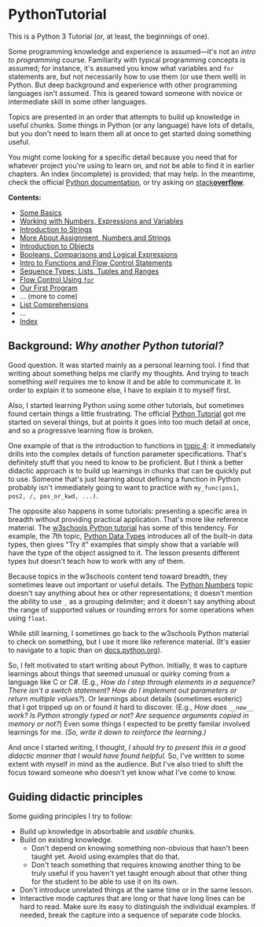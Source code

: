 # PythonTutorial

This is a Python 3 Tutorial (or, at least, the beginnings of one).

Some programming knowledge and experience is assumed—it's not an _intro to programming_ course. Familiarity with typical programming concepts is assumed; for instance, it's assumed you know what variables and `for` statements are, but not necessarily how to use them (or use them well) in Python. But deep background and experience with other programming languages isn't assumed. This is geared toward someone with novice or intermediate skill in some other languages.

Topics are presented in an order that attempts to build up knowledge in useful chunks. Some things in Python (or any language) have lots of details, but you don't need to learn them all at once to get started doing something useful.

You might come looking for a specific detail because you need that for whatever project you're using to learn on, and not be able to find it in earlier chapters. An index (incomplete) is provided; that may help. In the meantime, check the official [Python documentation](https://docs.python.org/3.8/index.html), or try asking on [stack**overflow**](https://stackoverflow.com/).

**Contents:**

* [Some Basics](1_Some_Basics.md)
* [Working with Numbers, Expressions and Variables](2_Numbers_Expressions_Variables.md)
* [Introduction to Strings](3_Intro_Strings.md)
* [More About Assignment, Numbers and Strings](4_More_Assignment_Numbers_Strings.md)
* [Introduction to Objects](5_Intro_Objects.md)
* [Booleans, Comparisons and Logical Expressions](6_Bool_Comparisons.md)
* [Intro to Functions and Flow Control Statements](7_Intro_Functions_Flow_Control.md)
* [Sequence Types: Lists, Tuples and Ranges](8_List_Tuple_Range.md)
* [Flow Control Using ```for```](9_For.md)
* [Our First Program](10_Sample_Program.md)
* ... (more to come)
* [List Comprehensions](12_List_Comprehensions.md)
* ...
* [Index](Index.md)

## Background: _Why another Python tutorial?_

Good question. It was started mainly as a personal learning tool. I find that writing about something helps me clarify my thoughts. And trying to teach something _well_ requires me to know it and be able to communicate it. In order to explain it to someone else, I have to explain it to myself first.

Also, I started learning Python using some other tutorials, but sometimes found certain things a little frustrating. The official [Python Tutorial](https://docs.python.org/3.8/tutorial/index.html) got me started on several things, but at points it goes into too much detail at once, and so a progressive learning flow is broken.

One example of that is the introduction to functions in [topic 4](https://docs.python.org/3.8/tutorial/controlflow.html): it immediately drills into the complex details of function parameter specifications. That's definitely stuff that you need to know to be proficient. But I think a better didactic approach is to build up learnings in chunks that can be quickly put to use. Someone that's just learning about defining a function in Python probably isn't immediately going to want to practice with `my_func(pos1, pos2, /, pos_or_kwd, ...)`.

The opposite also happens in some tutorials: presenting a specific area in breadth without providing practical application. That's more like reference material. The [w3schools Python tutorial](https://www.w3schools.com/python/default.asp) has some of this tendency. For example, the 7th topic, [Python Data Types](https://www.w3schools.com/python/python_datatypes.asp) introduces all of the built-in data types, then gives "Try it" examples that simply show that a variable will have the type of the object assigned to it. The lesson presents different types but doesn't teach how to work with any of them.

Because topics in the w3schools content tend toward breadth, they sometimes leave out important or useful details. The [Python Numbers](https://www.w3schools.com/python/python_numbers.asp) topic doesn't say anything about hex or other representations; it doesn't mention the ability to use `_` as a grouping delimiter; and it doesn't say anything about the range of supported values or rounding errors for some operations when using `float`.

While still learning, I sometimes go back to the w3schools Python material to check on something, but I use it more like reference material. (It's easier to navigate to a topic than on [docs.python.org](https://docs.python.org/3.8/index.html)).

So, I felt motivated to start writing about Python. Initially, it was to capture learnings about things that seemed unusual or quirky coming from a language like C or C#. (E.g., _How do I step through elements in a sequence? There isn't a switch statement? How do I implement out parameters or return multiple values?_). Or learnings about details (sometimes esoteric) that I got tripped up on or found it hard to discover. (E.g., _How does `__new__` work? Is Python strongly typed or not? Are sequence arguments copied in memory or not?_) Even some things I expected to be pretty familar involved learnings for me. _(So, write it down to reinforce the learning.)_

And once I started writing, I thought, _I should try to present this in a good didactic manner that I would have found helpful._ So, I've written to some extent with myself in mind as the audience. But I've also tried to shift the focus toward someone who doesn't yet know what I've come to know.

## Guiding didactic principles

Some guiding principles I try to follow:

* Build up knowledge in absorbable and _usable_ chunks.
* Build on existing knowledge.
  * Don't depend on knowing something non-obvious that hasn't been taught yet. Avoid using examples that do that.
  * Don't teach something that requires knowing another thing to be truly useful if you haven't yet taught enough about that other thing for the student to be able to use it on its own.
* Don't introduce unrelated things at the same time or in the same lesson.
* Interactive mode captures that are long or that have long lines can be hard to read. Make sure its easy to distinguish the individual examples. If needed, break the capture into a sequence of separate code blocks.
